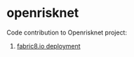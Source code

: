 # openrisknet
Code contribution to Openrisknet project:

1. [fabric8.io deployment](https://github.com/xied75/openrisknet/blob/master/fabric8-deploy/README.md)
